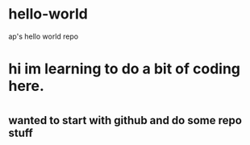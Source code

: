 # hello-world
ap's hello world repo
<h1>hi im learning to do a bit of coding here.<h1>
<h2>wanted to start with github and do some repo stuff<h2>
